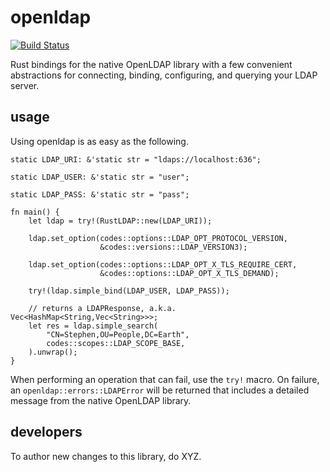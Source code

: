 # openldap

[![Build Status](https://travis-ci.org/sholsapp/rust-cldap.svg?branch=master)](https://travis-ci.org/sholsapp/rust-cldap)

Rust bindings for the native OpenLDAP library with a few convenient
abstractions for connecting, binding, configuring, and querying your LDAP
server.

## usage

Using openldap is as easy as the following.

```
static LDAP_URI: &'static str = "ldaps://localhost:636";

static LDAP_USER: &'static str = "user";

static LDAP_PASS: &'static str = "pass";

fn main() {
    let ldap = try!(RustLDAP::new(LDAP_URI));

    ldap.set_option(codes::options::LDAP_OPT_PROTOCOL_VERSION,
                    &codes::versions::LDAP_VERSION3);

    ldap.set_option(codes::options::LDAP_OPT_X_TLS_REQUIRE_CERT,
                    &codes::options::LDAP_OPT_X_TLS_DEMAND);

    try!(ldap.simple_bind(LDAP_USER, LDAP_PASS));

    // returns a LDAPResponse, a.k.a. Vec<HashMap<String,Vec<String>>>;
    let res = ldap.simple_search(
        "CN=Stephen,OU=People,DC=Earth",
        codes::scopes::LDAP_SCOPE_BASE,
    ).unwrap();
}
```

When performing an operation that can fail, use the `try!` macro. On failure,
an `openldap::errors::LDAPError` will be returned that includes a detailed
message from the native OpenLDAP library.

## developers

To author new changes to this library, do XYZ.
